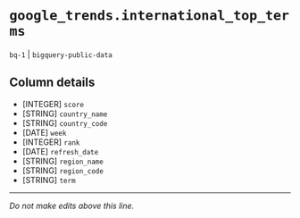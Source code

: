 # `google_trends.international_top_terms`
`bq-1` | `bigquery-public-data`

## Column details
* [INTEGER]   `score`
* [STRING]    `country_name`
* [STRING]    `country_code`
* [DATE]      `week`
* [INTEGER]   `rank`
* [DATE]      `refresh_date`
* [STRING]    `region_name`
* [STRING]    `region_code`
* [STRING]    `term`

-------------------------------------------------------------------------------
*Do not make edits above this line.*
